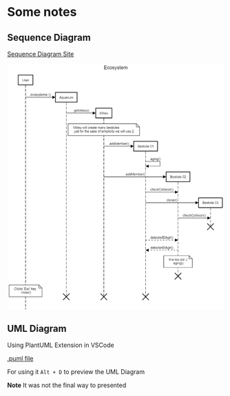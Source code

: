 # Some notes 

## Sequence Diagram

[Sequence Diagram Site](https://sequencediagram.org)

![Sequence Diagram](/ecosys/images/Untitled%20(2).png)


## UML Diagram

Using PlantUML Extension in VSCode

[.puml file](file:/ecosys/startuml.pump)

For using it `Alt + D` to preview the UML Diagram

**Note** It was not the final way to presented 